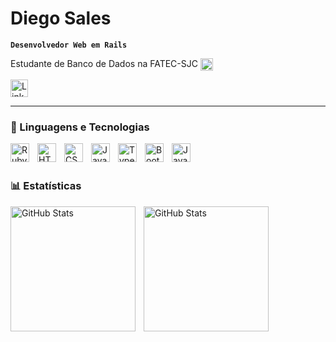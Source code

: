 # Diego Sales

**`Desenvolvedor Web em Rails`**

<p align="left">
    Estudante de Banco de Dados na FATEC-SJC
     <img 
        align="center" 
        alt="Estudante" 
        title="Estudante" 
        width="20px" 
        style="padding-right: 5px;" 
        src="https://cdn-icons-png.flaticon.com/512/3135/3135004.png"
    />
</p>

<p align="left">
     <a href="https://www.linkedin.com/in/diego-gamero/" target="_blank" rel="noopener noreferrer">
        <img 
            src="https://cdn.jsdelivr.net/gh/devicons/devicon/icons/linkedin/linkedin-original.svg" 
            alt="LinkedIn"
            title="Vamos nos conectar no LinkedIn"
            width="28" 
            height="28"
        />
    </a>
</p>

---

### 🤖 Linguagens e Tecnologias

<img 
    align="left" 
    alt="Ruby on Rails"
    title="Ruby on Rails" 
    width="30px" 
    style="padding-right: 10px;" 
    src="https://cdn.jsdelivr.net/gh/devicons/devicon/icons/rails/rails-plain-wordmark.svg" 
/>
<img 
    align="left" 
    alt="HTML"
    title="HTML" 
    width="30px" 
    style="padding-right: 10px;" 
    src="https://cdn.jsdelivr.net/gh/devicons/devicon@latest/icons/html5/html5-original.svg" 
/>
<img 
    align="left" 
    alt="CSS" 
    title="CSS"
    width="30px" 
    style="padding-right: 10px;" 
    src="https://cdn.jsdelivr.net/gh/devicons/devicon@latest/icons/css3/css3-original.svg" 
/>
<img 
    align="left" 
    alt="JavaScript" 
    title="JavaScript"
    width="30px" 
    style="padding-right: 10px;" 
    src="https://cdn.jsdelivr.net/gh/devicons/devicon@latest/icons/javascript/javascript-original.svg" 
/>
<img 
    align="left" 
    alt="TypeScript"
    title="TypeScript" 
    width="30px" 
    style="padding-right: 10px;" 
    src="https://cdn.jsdelivr.net/gh/devicons/devicon@latest/icons/typescript/typescript-original.svg" 
/>
<img 
    align="left" 
    alt="Bootstrap"
    title="Bootstrap" 
    width="30px" 
    style="padding-right: 10px;" 
    src="https://cdn.jsdelivr.net/gh/devicons/devicon@latest/icons/bootstrap/bootstrap-original.svg" 
/>
<img 
    align="left" 
    alt="Java"
    title="Java" 
    width="30px" 
    style="padding-right: 10px;" 
    src="https://cdn.jsdelivr.net/gh/devicons/devicon/icons/java/java-original.svg" 
/>

<br/>
<br/>

### 📊 Estatísticas

<p>
  <img 
    align="left" 
    alt="GitHub Stats" 
    height="200" 
    style="padding-right: 10px;" 
    src="https://github-readme-stats.vercel.app/api?username=DiegoSGamero&show_icons=true&theme=tokyonight&include_all_commits=true&locale=pt-br" 
  />

<img 
      align="left" 
      alt="GitHub Stats" 
      height="200" 
      src="https://github-readme-stats.vercel.app/api/top-langs/?username=DiegoSGamero&theme=tokyonight&layout=compact&custom_title=Tecnologias&langs_count=9" 
  />

</p>
